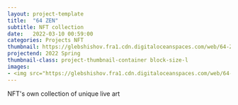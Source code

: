 ```yaml
---
layout: project-template
title:  "64 ZEN"
subtitle: NFT collection
date:   2022-03-10 00:59:00
categories: Projects NFT
thumbnail: https://glebshishov.fra1.cdn.digitaloceanspaces.com/web/64-ZEN/64zen-Thumbnail.webp
projectend: 2022 Spring
thumbnail-class: project-thumbnail-container block-size-l
images:
- <img src="https://glebshishov.fra1.cdn.digitaloceanspaces.com/web/64-ZEN/64zen-1.jpg" class="project-img-parameters img-size-full" alt="64-1">
---
```

NFT's own collection of unique live art
